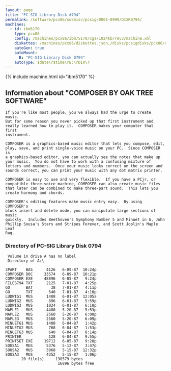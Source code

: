 ```yaml
---
layout: page
title: "PC-SIG Library Disk #794"
permalink: /software/pcx86/sw/misc/pcsig/0001-0999/DISK0794/
machines:
  - id: ibm5170
    type: pcx86
    config: /machines/pcx86/ibm/5170/cga/1024kb/rev3/machine.xml
    diskettes: /machines/pcx86/diskettes.json,/disks/pcsigdisks/pcx86/diskettes.json
    autoGen: true
    autoMount:
      B: "PC-SIG Library Disk 0794"
    autoType: $date\r$time\rB:\rDIR\r
---
```


{% include machine.html id="ibm5170" %}

## Information about "COMPOSER BY OAK TREE SOFTWARE"

    If you're like most people, you've always had the urge to create music.
    But for some reason you never picked up that first instrument and
    really learned how to play it.  COMPOSER makes your computer that first
    instrument.
    
    COMPOSER is a graphics-based music editor that lets you compose, edit,
    play, save, and print single-voice music on your PC.  Since COMPOSER is
    a graphics-based editor, you can actually see the notes that make up
    your music.  You do not have to work with a confusing mixture of
    letters and numbers.  Once your music looks correct on the screen and
    sounds correct, you can print your music with any dot matrix printer.
    
    COMPOSER is easy to use and very flexible.  If you have a PCjr, or
    compatible three-voice machine, COMPOSER can also create music files
    that later can be combined to make three-part sound.  This lets you
    create harmony and chords.
    
    COMPOSER's editing features make music entry easy.  By using COMPOSER's
    block insert and delete mode, you can manipulate large sections of music
    quickly.  Includes Beethoven's Symphony Number 5 and Minuet in G, John
    Phillip Sousa's Stars and Stripes Forever, and Scott Joplin's Maple Leaf
    Rag.

### Directory of PC-SIG Library Disk 0794

     Volume in drive A has no label
     Directory of A:\

    3PART    BAS      4126   6-09-87  10:24p
    COMPOSER DOC     33574   6-09-87  10:21p
    COMPOSER EXE     48896   6-05-87   9:24p
    FILES794 TXT      2125   7-01-87   4:25p
    GO       BAT        38   7-01-87   4:11p
    GO       TXT       540   7-01-87   4:10p
    LUDWIG1  MUS      1408   6-01-87  12:05a
    LUDWIG2  MUS       896   6-01-87   5:59p
    LUDWIG3  MUS      1024   6-01-87   6:10p
    MAPLE1   MUS      4480   5-20-87   5:53p
    MAPLE2   MUS      2560   5-20-87   6:08p
    MAPLE3   MUS      2560   5-20-87   6:09p
    MINUETG1 MUS      1408   6-04-87   1:42p
    MINUETG2 MUS       768   6-04-87   1:53p
    MINUETG3 MUS       640   6-04-87   8:14p
    PRINTER            128   6-04-87   9:55p
    PRINTSET EXE     19712   6-05-87   9:28p
    SOUSA1   MUS      5376   5-12-87   3:47p
    SOUSA2   MUS      3968   5-15-87  12:32p
    SOUSA3   MUS      4352   5-15-87   1:06p
           20 file(s)     138579 bytes
                           16896 bytes free
